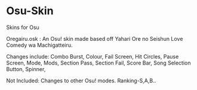 # Osu-Skin
Skins for Osu 

Oregairu.osk : An Osu! skin made based off Yahari Ore no Seishun Love Comedy wa Machigatteiru.

Changes include:
  Combo Burst, 
  Colour, 
  Fail Screen, 
  Hit Circles, 
  Pause Screen, 
  Mode, 
  Mods, 
  Section Pass, 
  Section Fail, 
  Score Bar, 
  Song Selection Button, 
  Spinner, 

Not Included:
  Changes to other Osu! modes.
  Ranking-S,A,B..
